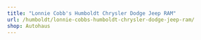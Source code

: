 ```yaml
---
title: "Lonnie Cobb's Humboldt Chrysler Dodge Jeep RAM"
url: /humboldt/lonnie-cobbs-humboldt-chrysler-dodge-jeep-ram/
shop: Autohaus
---
```

